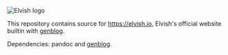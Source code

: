 ![Elvish logo](https://elvish.io/assets/logo.svg)

This repository contains source for https://elvish.io, Elvish's official website builtin with [genblog](https://github.com/xiaq/genblog).

Dependencies: pandoc and [genblog](https://github.com/xiaq/genblog).
